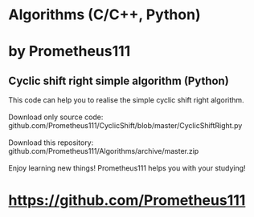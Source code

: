 # Algorithms (C/C++, Python)
# by Prometheus111

## Cyclic shift right simple algorithm (Python)
This code can help you to realise the simple cyclic shift right algorithm. \
\
Download only source code: github.com/Prometheus111/CyclicShift/blob/master/CyclicShiftRight.py \
\
Download this repository: github.com/Prometheus111/Algorithms/archive/master.zip \
\
Enjoy learning new things! Prometheus111 helps you with your studying!
# https://github.com/Prometheus111 
